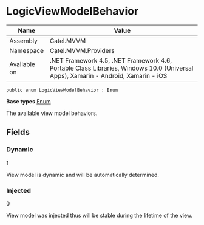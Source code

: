 

# LogicViewModelBehavior

Name|Value
---|---
Assembly|Catel.MVVM
Namespace|Catel.MVVM.Providers
Available on|.NET Framework 4.5, .NET Framework 4.6, Portable Class Libraries, Windows 10.0 (Universal Apps), Xamarin - Android, Xamarin - iOS

```
public enum LogicViewModelBehavior : Enum
```

**Base types**
[Enum]()


The available view model behaviors.



## Fields

### Dynamic
1

View model is dynamic and will be automatically determined.



### Injected
0

View model was injected thus will be stable during the lifetime of the view.



